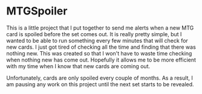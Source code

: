 # MTGSpoiler

This is a little project that I put together to send me alerts when a new MTG card is spoiled before the set comes out. It is really pretty simple, but I wanted to be able to run something every few minutes that will check for new cards. I just got tired of checking all the time and finding that there was nothing new. This was created so that I won't have to waste time checking when nothing new has come out. Hopefully it allows me to be more efficient with my time when I know that new cards are coming out.

Unfortunately, cards are only spoiled every couple of months. As a result, I am pausing any work on this project until the next set starts to be revealed.
